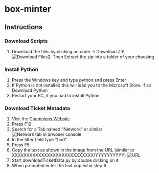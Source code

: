 # box-minter

## Instructions

### Download Scripts

1. Download the files by clicking on code -> Download ZIP
![Download Files](https://i.imgur.com/eTjqkzu.png)2. Then Extract the zip into a folder of your choosing
### Install Python
1. Press the Windows key and type python and press Enter
2. If Python is not installed this will lead you to the Microsoft Store. If so Download Python
3. Restart your PC, if you had to install Python
### Download Ticket Metadata
1. Visit the [Champions Website](https://www.champions.io/redeem-tickets)
2. Press F12
3. Search for a Tab named "Network" or similar 
![Network tab in brwoser console](https://i.imgur.com/sYmuLIR.png)
4. In the filter field type "find"
5. Press F5
6.  Copy the text as shown in the image from the URL (similar to XXXXXXXXXXXXXXXXXXXXXXXXXXXX/YYYYYYYYYY)
![URL](https://i.imgur.com/Nwg9GTr.png)
7. Start downloadTicketData.py by double clicking on it
8. When prompted enter the text copied in step 6


